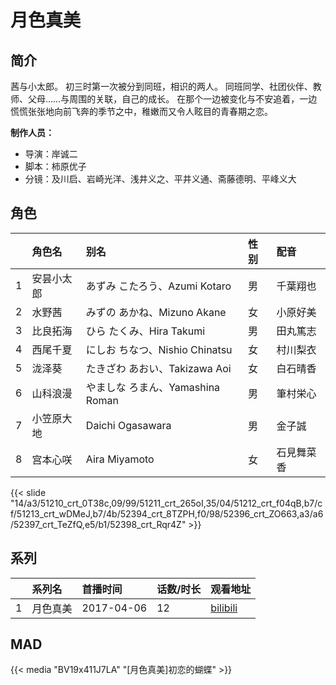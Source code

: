 # 月色真美


## 简介

茜与小太郎。
初三时第一次被分到同班，相识的两人。
同班同学、社团伙伴、教师、父母……与周围的关联，自己的成长。
在那个一边被变化与不安追着，一边慌慌张张地向前飞奔的季节之中，稚嫩而又令人眩目的青春期之恋。

**制作人员：**
- 导演：岸诚二
- 脚本：柿原优子
- 分镜：及川启、岩崎光洋、浅井义之、平井义通、斋藤德明、平峰义大

## 角色

|     |   角色名   |   别名  | 性别 |  配音  |
|:--- |:------  |:----      |:---  |:--   |
| 1 | 安昙小太郎 | あずみ こたろう、Azumi Kotaro | 男 | 千葉翔也 |
| 2 | 水野茜 | みずの あかね、Mizuno Akane | 女 | 小原好美 |
| 3 | 比良拓海 | ひら たくみ、Hira Takumi | 男 | 田丸篤志 |
| 4 | 西尾千夏 | にしお ちなつ、Nishio Chinatsu | 女 | 村川梨衣 |
| 5 | 泷泽葵 | たきざわ あおい、Takizawa Aoi | 女 | 白石晴香 |
| 6 | 山科浪漫 | やましな ろまん、Yamashina Roman | 男 | 筆村栄心 |
| 7 | 小笠原大地 | Daichi Ogasawara | 男 | 金子誠 |
| 8 | 宫本心咲 | Aira Miyamoto | 女 | 石見舞菜香 |

{{< slide "14/a3/51210_crt_0T38c,09/99/51211_crt_265oI,35/04/51212_crt_f04qB,b7/cf/51213_crt_wDMeJ,b7/4b/52394_crt_8TZPH,f0/98/52396_crt_ZO663,a3/a6/52397_crt_TeZfQ,e5/b1/52398_crt_Rqr4Z" >}}

## 系列

|     |   系列名   |   首播时间  | 话数/时长  | 观看地址 |
|:---  |:------    |:----      |:---       |:---  |
| 1 | 月色真美 | 2017-04-06 | 12 | [bilibili](https://www.bilibili.com/bangumi/play/ep103870)  |


## MAD

{{< media  "BV19x411J7LA"
"[月色真美]初恋的蝴蝶"  >}}
